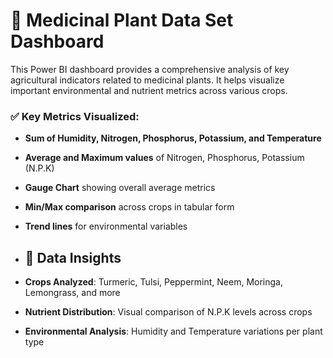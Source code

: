 # 🌿 Medicinal Plant Data Set Dashboard

This Power BI dashboard provides a comprehensive analysis of key agricultural indicators related to medicinal plants.
It helps visualize important environmental and nutrient metrics across various crops.

### ✅ Key Metrics Visualized:
- **Sum of Humidity, Nitrogen, Phosphorus, Potassium, and Temperature**
- **Average and Maximum values** of Nitrogen, Phosphorus, Potassium (N.P.K)
- **Gauge Chart** showing overall average metrics
- **Min/Max comparison** across crops in tabular form
- **Trend lines** for environmental variables

- ## 🌱 Data Insights

- **Crops Analyzed**: Turmeric, Tulsi, Peppermint, Neem, Moringa, Lemongrass, and more
- **Nutrient Distribution**: Visual comparison of N.P.K levels across crops
- **Environmental Analysis**: Humidity and Temperature variations per plant type

